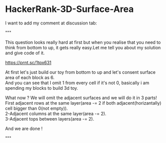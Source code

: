 # HackerRank-3D-Surface-Area
I want to add my comment at discussion tab:

"""

This question looks really hard at first but when you realise that you need to think from bottom to up, it gets really easy.Let me tell you about my solution and give code of it.
</br>

https://prnt.sc/1tpx631

At first let's just build our toy from bottom to up and let's consent surface area of each block as 6.</br>
And you can see that I omit 1 from every cell if it's not 0, basically i am spending my blocks to build 3d toy.</br>

What now ? We will omit the adjacent surfaces and we will do it in 3 parts!</br>
First adjacent rows at the same layer(area -= 2 if both adjacent(horizantally) cell bigger than 0(not empty)).</br>
2-Adjacent columns at the same layer(area -= 2).</br>
3-Adjacent tops between layers(area -= 2).</br>

And we are done !
	
"""
